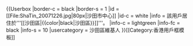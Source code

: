 {{Userbox
  |border-c = black
  |border-s = 1
  |id       = [[File:ShaTin_20071226.jpg|80px|沙田市中心]]
  |id-c     = white
  |info     = 該用戶居住於'''[[沙田區|{{color|black|沙田區}}]]'''。
  |info-c   = lightgreen<!-- 接近所屬區議會標誌、方便閱讀及辨識的替代顏色 -->
  |info-fc  = black
  |info-s   = 10
  |usercategory = 沙田區維基人
}}<noinclude>[[Category:香港用戶框模板]]</noinclude>
